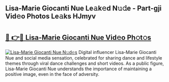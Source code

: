 ## Lisa-Marie Giocanti Nue Le𝚊k𝚎d N𝚞𝚍e - Part-gji Vid𝚎o Photos Le𝚊ks HJmyv

# <h2><a href="http://fb7p7dw.evod.top/?m=Lisa-Marie+Giocanti+Nue">🔗 👉🔴 Lisa-Marie Giocanti Nue Vid𝚎o Ph𝚘t𝚘s</a></h2>

[![Lisa-Marie Giocanti Nue N𝚞d𝚎s](https://i.imgur.com/8V9OHl7.gif)](http://fb7p7dw.evod.top/?m=Lisa-Marie+Giocanti+Nue)
Digital influencer Lisa-Marie Giocanti Nue and social media sensation, celebrated for sharing dance and lifestyle themes through viral dance challenges and short videos. As a public figure, Lisa-Marie Giocanti Nue understands the importance of maintaining a positive image, even in the face of adversity. 
